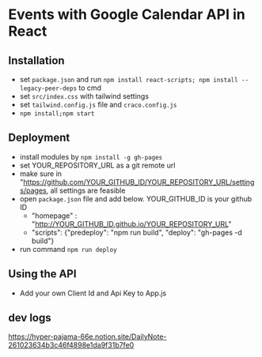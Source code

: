 # Events with Google Calendar API in React
## Installation
- set `package.json` and run `npm install react-scripts; npm install --legacy-peer-deps` to cmd
- set `src/index.css` with tailwind settings
- set `tailwind.config.js` file and `craco.config.js`
- `npm install;npm start`

## Deployment
 - install modules by `npm install -g gh-pages`
 - set YOUR_REPOSITORY_URL as a git remote url
 - make sure in "https://github.com/YOUR_GITHUB_ID/YOUR_REPOSITORY_URL/settings/pages, all settings are feasible
 - open `package.json` file and add below. YOUR_GITHUB_ID is your github ID
   - "homepage" : "http://YOUR_GITHUB_ID.github.io/YOUR_REPOSITORY_URL"
   - "scripts": {"predeploy": "npm run build", "deploy": "gh-pages -d build"}
 - run command `npm run deploy`

## Using the API
* Add your own Client Id and Api Key to App.js

## dev logs
https://hyper-pajama-66e.notion.site/DailyNote-261023634b3c46f4898e1da9f31b7fe0